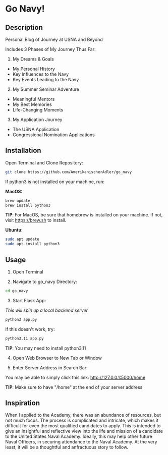 # Go Navy!

## Description

Personal Blog of Journey at USNA and Beyond

Includes 3 Phases of My Journey Thus Far:

1) My Dreams & Goals
* My Personal History
* Key Influences to the Navy
* Key Events Leading to the Navy

2) My Summer Seminar Adventure
* Meaningful Mentors
* My Best Memories
* Life-Changing Moments

3) My Application Journey
* The USNA Application
* Congressional Nomination Applications

## Installation

Open Terminal and Clone Repository:

```bash
git clone https://github.com/AmerikanischerAdler/go_navy
```

If python3 is not installed on your machine, run:

**MacOS:**

```bash
brew update 
brew install python3
``` 

**TIP**: For MacOS, be sure that homebrew is installed on your machine. If not, visit https://brew.sh to install.

**Ubuntu:**

```bash
sudo apt update 
sudo apt install python3
```

## Usage

1) Open Terminal

2) Navigate to go_navy Directory:

```bash
cd go_navy
```

3) Start Flask App:

*This will spin up a local backend server*

```bash
python3 app.py
```

If this doesn't work, try:

```bash
python3.11 app.py
```

**TIP**: You may need to install python3.11

4) Open Web Browser to New Tab or Window

5) Enter Server Address in Search Bar:

You may be able to simply click this link: http://127.0.0.1:5000/home

**TIP**: Make sure to have "/home" at the end of your server address

## Inspiration

When I applied to the Academy, there was an abundance of resources, but not much
focus. The process is complicated and intricate, which makes it difficult for
even the most qualified candidates to apply. 
This is intended to give an insightful and reflective view into the life and
mission of a candidate to the United States Naval Academy. Ideally, this may
help other future Naval Officers, in securing attendance to the Naval Academy.
At the very least, it will be a thoughtful and anfractuous story to follow.
